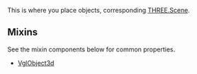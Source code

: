This is where you place objects, corresponding [THREE.Scene](https://threejs.org/docs/index.html#api/scenes/Scene).

## Mixins
See the mixin components below for common properties.
* [VglObject3d](vgl-object3d)
